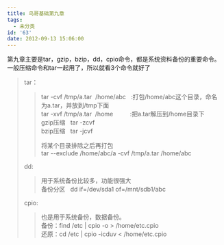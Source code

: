 ```yaml
---
title: 鸟哥基础第九章
tags:
  - 未分类
id: '63'
date: 2012-09-13 15:06:00
---
```


第九章主要是tar，gzip，bzip，dd，cpio命令，都是系统资料备份的重要命令。  
一般压缩命令和tar一起用了，所以就看3个命令就好了  
  

> tar：  
> 
> > tar -cvf /tmp/a.tar  /home/abc   :打包/home/abc这个目录，命名为a.tar，并放到/tmp下面  
> > tar -xvf /tmp/a.tar  /home          :把a.tar解压到/home目录下  
> > gzip压缩   tar -zcvf  
> > bzip压缩   tar -jcvf  
> >   
> > 将某个目录排除之后再打包  
> > tar --exclude /home/abc/a -cvf /tmp/a.tar /home/abc  
> >   
> >   
> 
> dd:  
> 
> > 用于系统备份比较多，功能很强大  
> > 备份分区   dd if=/dev/sda1 of=/mnt/sdb1/abc  
> 
> >   
> 
> cpio:  
> 
> > 也是用于系统备份，数据备份。  
> > 备份：find /etc | cpio -o > /home/etc.cpio  
> > 还原：cd /etc | cpio -icduv < /home/etc.cpio  
> 
>   
>   
>   
>   
>